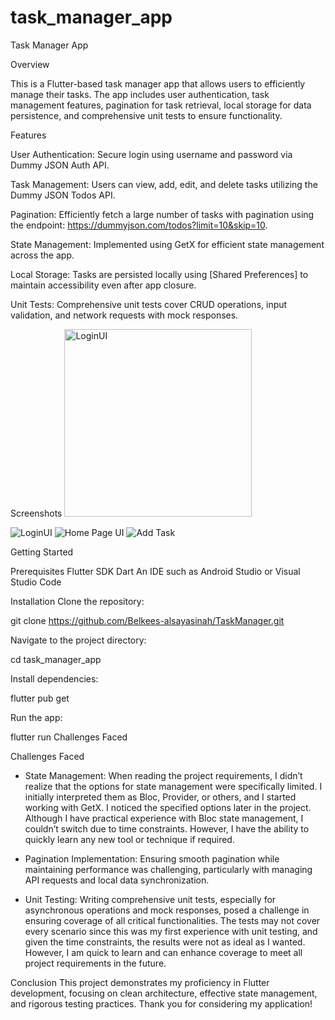 # task_manager_app

Task Manager App

Overview

This is a Flutter-based task manager app that allows users to efficiently manage their tasks. The app includes user authentication, task management features, pagination for task retrieval, local storage for data persistence, and comprehensive unit tests to ensure functionality.

Features

User Authentication: Secure login using username and password via Dummy JSON Auth API.

Task Management: Users can view, add, edit, and delete tasks utilizing the Dummy JSON Todos API.

Pagination: Efficiently fetch a large number of tasks with pagination using the endpoint: https://dummyjson.com/todos?limit=10&skip=10.

State Management: Implemented using GetX for efficient state management across the app.

Local Storage: Tasks are persisted locally using [Shared Preferences] to maintain accessibility even after app closure.

Unit Tests: Comprehensive unit tests cover CRUD operations, input validation, and network requests with mock responses.


Screenshots
<img src="assets/images/Login.png" alt="LoginUI" width="300"/>

![LoginUI](assets/images/Login.png)
![Home Page UI](assets/images/HomePage.png)
![Add Task](assets/images/AddTask.png)

Getting Started

Prerequisites
Flutter SDK
Dart
An IDE such as Android Studio or Visual Studio Code

Installation
Clone the repository:

git clone https://github.com/Belkees-alsayasinah/TaskManager.git

Navigate to the project directory:

cd task_manager_app

Install dependencies:

flutter pub get

Run the app:

flutter run
Challenges Faced



Challenges Faced

- State Management: When reading the project requirements, I didn’t realize that the options for state management were specifically limited. I initially interpreted them as Bloc, Provider, or others, and I started working with GetX. I noticed the specified options later in the project. Although I have practical experience with Bloc state management, I couldn’t switch due to time constraints. However, I have the ability to quickly learn any new tool or technique if required.

- Pagination Implementation: Ensuring smooth pagination while maintaining performance was challenging, particularly with managing API requests and local data synchronization.

- Unit Testing: Writing comprehensive unit tests, especially for asynchronous operations and mock responses, posed a challenge in ensuring coverage of all critical functionalities. The tests may not cover every scenario since this was my first experience with unit testing, and given the time constraints, the results were not as ideal as I wanted. However, I am quick to learn and can enhance coverage to meet all project requirements in the future.

Conclusion
This project demonstrates my proficiency in Flutter development, focusing on clean architecture, effective state management, and rigorous testing practices. Thank you for considering my application!


